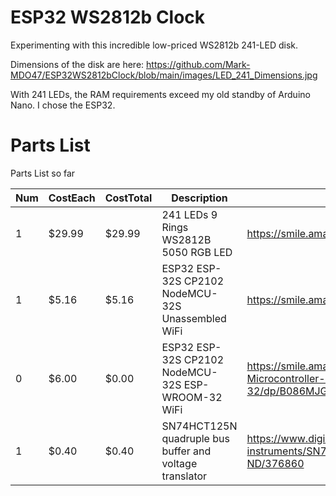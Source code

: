 # ESP32 WS2812b Clock
Experimenting with this incredible low-priced WS2812b 241-LED disk.

Dimensions of the disk are here: https://github.com/Mark-MDO47/ESP32WS2812bClock/blob/main/images/LED_241_Dimensions.jpg

With 241 LEDs, the RAM requirements exceed my old standby of Arduino Nano.  I chose the ESP32.

# Parts List
Parts List so far

| Num | CostEach | CostTotal | Description | Source |
| --- | --- | --- | --- | --- |
| 1 | $29.99 | $29.99 | 241 LEDs 9 Rings WS2812B 5050 RGB LED | https://smile.amazon.com/gp/product/B083VWVP3J/ |
| 1 | $5.16 | $5.16 | ESP32 ESP-32S CP2102 NodeMCU-32S Unassembled WiFi | https://smile.amazon.com/gp/product/B08DQQ8CBP/ |
| 0 | $6.00 | $0.00 | ESP32 ESP-32S CP2102 NodeMCU-32S ESP-WROOM-32 WiFi | https://smile.amazon.com/DORHEA-Development-Microcontroller-NodeMCU-32S-ESP-WROOM-32/dp/B086MJGFVV/ |
| 1 | $0.40 | $0.40 | SN74HCT125N quadruple bus buffer and voltage translator | https://www.digikey.com/product-detail/en/texas-instruments/SN74HCT125N/296-8386-5-ND/376860 |
